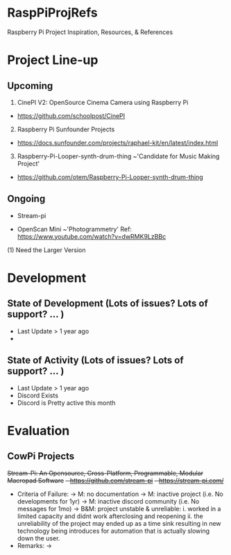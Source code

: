 # RaspPiProjRefs 
Raspberry Pi Project Inspiration, Resources, &amp; References 
 
# Project Line-up 
 
## Upcoming 

1. CinePI V2: OpenSource Cinema Camera using Raspberry Pi 
- https://github.com/schoolpost/CinePI 
 
2. Raspberry Pi Sunfounder Projects 
- https://docs.sunfounder.com/projects/raphael-kit/en/latest/index.html 
 
3. Raspberry-Pi-Looper-synth-drum-thing ~'Candidate for Music Making Project' 
- https://github.com/otem/Raspberry-Pi-Looper-synth-drum-thing 


## Ongoing 
- Stream-pi 
 
- OpenScan Mini ~'Photogrammetry' 
Ref: https://www.youtube.com/watch?v=dwRMK9LzBBc 

(1) Need the Larger Version 

# Development 
## State of Development (Lots of issues? Lots of support? ... ) 
- Last Update > 1 year ago 
- 
## State of Activity (Lots of issues? Lots of support? ... )  
- Last Update > 1 year ago
- Discord Exists
- Discord is Pretty active this month  
# Evaluation

## CowPi Projects
~~Stream-Pi: An Opensource, Cross-Platform, Programmable, Modular Macropad Software~~
~~- https://github.com/stream-pi~~
~~- https://stream-pi.com/~~
- Criteria of Failure: 
 -> M: no documentation
 -> M: inactive project (i.e. No developments for 1yr)
 -> M: inactive discord community (i.e. No messages for 1mo)
 -> B&M: project unstable & unreliable:
  i. worked in a limited capacity and didnt work afterclosing and reopening
  ii. the unreliability of the project may ended up as a time sink resulting in new technology being introduces for automation that is actually slowing down the user.
- Remarks:
 ->   
